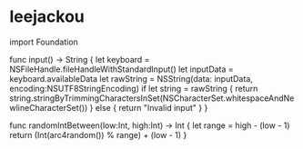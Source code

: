 # leejackou
import Foundation

func input() -> String {
  let keyboard = NSFileHandle.fileHandleWithStandardInput()
  let inputData = keyboard.availableData
  let rawString = NSString(data: inputData, encoding:NSUTF8StringEncoding)
  if let string = rawString {
    return string.stringByTrimmingCharactersInSet(NSCharacterSet.whitespaceAndNewlineCharacterSet())
  } else {
    return "Invalid input"
  }
}

func randomIntBetween(low:Int, high:Int) -> Int {
  let range = high - (low - 1)
  return (Int(arc4random()) % range) + (low - 1)
}
